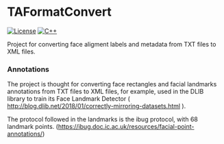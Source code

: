 # TAFormatConvert
[![License](https://img.shields.io/badge/License-BSD%203--Clause-blue.svg)](https://opensource.org/licenses/BSD-3-Clause)
[![C++](https://img.shields.io/badge/C++-Solutions-blue.svg?style=flat&logo=c%2B%2B)](https://isocpp.org/)


Project for converting face aligment labels and metadata from TXT files to XML files. 


### Annotations

The project is thought for converting face rectangles and facial landmarks annotations from TXT files to XML files, for example, used in the DLIB library to train its Face Landmark Detector ( http://blog.dlib.net/2018/01/correctly-mirroring-datasets.html ).

The protocol followed in the landmarks is the ibug protocol, with 68 landmark points.
(https://ibug.doc.ic.ac.uk/resources/facial-point-annotations/)

